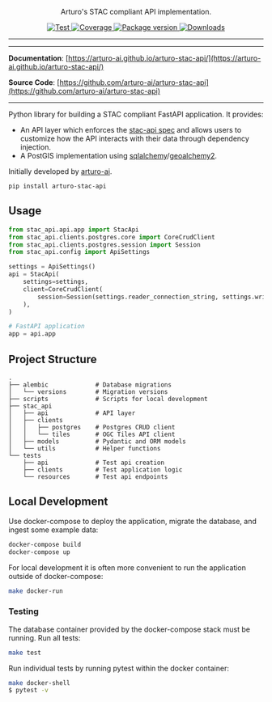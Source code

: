 
<p align="center">
  <p align="center">Arturo's STAC compliant API implementation.</p>
</p>

<p align="center">
  <a href="https://github.com/arturo-ai/arturo-stac-api/actions?query=workflow%3Acicd" target="_blank">
      <img src="https://github.com/arturo-ai/arturo-stac-api/workflows/arturo-stac-api/badge.svg" alt="Test">
  </a>
  <a href="https://codecov.io/gh/arturo-ai/arturo-stac-api" target="_blank">
      <img src="https://codecov.io/gh/arturo-ai/arturo-stac-api/branch/master/graph/badge.svg" alt="Coverage">
  </a>
  <a href="https://pypi.org/project/arturo-stac-api" target="_blank">
      <img src="https://img.shields.io/pypi/v/arturo-stac-api?color=%2334D058&label=pypi%20package" alt="Package version">
  </a>
  <a href="https://github.com/arturo-ai/arturo-stac-api/blob/master/LICENSE" target="_blank">
      <img src="https://img.shields.io/github/license/arturo-ai/arturo-stac-api.svg" alt="Downloads">
  </a>
</p>

---


---

**Documentation**: [https://arturo-ai.github.io/arturo-stac-api/](https://arturo-ai.github.io/arturo-stac-api/)

**Source Code**: [https://github.com/arturo-ai/arturo-stac-api](https://github.com/arturo-ai/arturo-stac-api)

---

Python library for building a STAC compliant FastAPI application.  It provides:
- An API layer which enforces the [stac-api spec](https://github.com/radiantearth/stac-api-spec) and allows users
to customize how the API interacts with their data through dependency injection.
- A PostGIS implementation using [sqlalchemy](https://github.com/sqlalchemy/sqlalchemy)/[geoalchemy2](https://geoalchemy-2.readthedocs.io/en/latest/).

Initially developed by [arturo-ai](https://github.com/arturo-ai).

```
pip install arturo-stac-api
```

## Usage
```python
from stac_api.api.app import StacApi
from stac_api.clients.postgres.core import CoreCrudClient
from stac_api.clients.postgres.session import Session
from stac_api.config import ApiSettings

settings = ApiSettings()
api = StacApi(
    settings=settings,
    client=CoreCrudClient(
        session=Session(settings.reader_connection_string, settings.writer_connection_string)
    ),
)

# FastAPI application
app = api.app
```

## Project Structure
```
.
├── alembic             # Database migrations
│   └── versions        # Migration versions
├── scripts             # Scripts for local development
├── stac_api
│   ├── api             # API layer
│   ├── clients
│   │   ├── postgres    # Postgres CRUD client
│   │   └── tiles       # OGC Tiles API client
│   ├── models          # Pydantic and ORM models
│   └── utils           # Helper functions
└── tests
    ├── api             # Test api creation
    ├── clients         # Test application logic
    └── resources       # Test api endpoints
```

## Local Development
Use docker-compose to deploy the application, migrate the database, and ingest some example data:
```bash
docker-compose build
docker-compose up
```

For local development it is often more convenient to run the application outside of docker-compose:
```bash
make docker-run
```


### Testing
The database container provided by the docker-compose stack must be running.  Run all tests:
```bash
make test
```

Run individual tests by running pytest within the docker container:
```bash
make docker-shell
$ pytest -v
```
